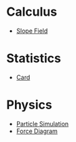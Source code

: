 # Calculus
- [Slope Field](./slope_field.md)

# Statistics
- [Card](./cards.md)

# Physics
- [Particle Simulation](./particle_simulation.md)
- [Force Diagram](./force_diagram.md)